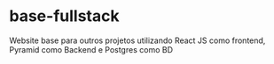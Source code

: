 # base-fullstack
Website base para outros projetos utilizando React JS como frontend, Pyramid como Backend e Postgres como BD
